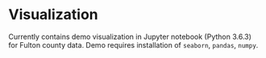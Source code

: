 # Visualization

Currently contains demo visualization in Jupyter notebook (Python 3.6.3) for Fulton county data.
Demo requires installation of `seaborn`, `pandas`, `numpy`.